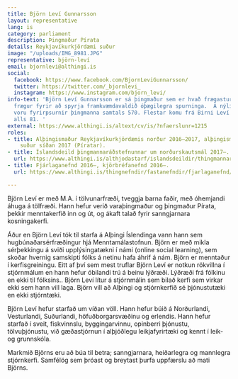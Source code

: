 ```yaml
---
title: Björn Leví Gunnarsson
layout: representative
lang: is
category: parliament
description: Þingmaður Pírata
details: Reykjavíkurkjördæmi suður
image: "/uploads/IMG_8981.JPG"
representative: björn-leví
email: bjornlevi@althingi.is
social:
  facebook: https://www.facebook.com/BjornLeviGunnarsson/
  twitter: https://twitter.com/_bjornlevi_
  instagram: https://www.instagram.com/bjorn_levi/
info-text: 'Björn Leví Gunnarsson er sá þingmaður sem er hvað frægastur fyrir er orðinn
  frægur fyrir að spyrja framkvæmdavaldið óþægilegra spurninga.  Á nýliðnu 149. þings
  voru fyrirpsurnir þingmanna samtals 570. Flestar komu frá Birni Leví Gunnarssyni,
  alls 81. '
external: https://www.althingi.is/altext/cv/is/?nfaerslunr=1215
roles:
- title: Alþingismaður Reykjavíkurkjördæmis norður 2016–2017, alþingismaður Reykjavíkurkjördæmis
    suður síðan 2017 (Píratar).
- title: Íslandsdeild þingmannaráðstefnunnar um norðurskautsmál 2017–.
  url: https://www.althingi.is/althjodastarf/islandsdeildir/thingmannaradstefnan-um-nordurskautsmal/
- title: Fjárlaganefnd 2016–, kjörbréfanefnd 2016–.
  url: https://www.althingi.is/thingnefndir/fastanefndir/fjarlaganefnd/

---
```

Björn Leví er með M.A. í tölvunarfræði, tveggja barna faðir, með óhemjandi áhuga á tölfræði. Hann hefur verið varaþingmaður og þingmaður Pírata, þekkir menntakerfið inn og út, og ákaft talað fyrir sanngjarnara kosningakerfi.

Áður en Björn Leví tók til starfa á Alþingi Íslendinga vann hann sem hugbúnaðarsérfræðingur hjá Menntamálastofnun. Björn er með mikla sérþekkingu á sviði upplýsingatækni í námi (online social learning), sem skoðar hvernig samskipti fólks á netinu hafa áhrif á nám. Björn er menntaður í kerfisgreiningu. Eitt af því sem mest truflar Björn Leví er notkun rökvillna í stjórnmálum en hann hefur óbilandi trú á beinu lýðræði. Lýðræði frá fólkinu en ekki til fólksins.. Björn Leví lítur á stjórnmálin sem bilað kerfi sem virkar ekki sem hann vill laga. Björn vill að Alþingi og stjórnkerfið sé þjónustutæki en ekki stjórntæki. 

Björn Leví hefur starfað um víðan völl. Hann hefur búið á Norðurlandi, Vesturlandi, Suðurlandi, höfuðborgarsvæðinu og erlendis. Hann hefur starfað  í sveit, fiskvinnslu, byggingarvinnu, opinberri þjónustu, tölvuþjónustu, við gæðastjórnun í alþjóðlegu leikjafyrirtæki og kennt í leik- og grunnskóla.

Markmið Björns eru að búa til betra; sanngjarnara, heiðarlegra og mannlegra stjórnkerfi. Samfélög sem þróast og breytast þurfa uppfærslu að mati Björns.